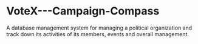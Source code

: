 # VoteX---Campaign-Compass
A database management system for managing a political organization and track down its activities of its members, events and overall management.
